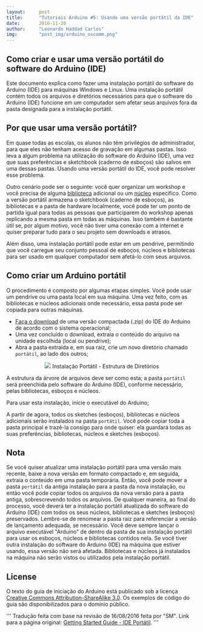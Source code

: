 ```yaml
---
layout:     post
title:      "Tutoriais Arduino #5: Usando uma versão portátil da IDE"
date:       2016-11-20
author:     "Leonardo Haddad Carlos"
img:        "post_img/arduino_oscomm.png"
---
```


## Como criar e usar uma versão portátil do software do Arduino (IDE)

Este documento explica como fazer uma instalação portátil do software do Arduino (IDE) para máquinas Windows e Linux. Uma instalação portátil contém todos os arquivos e diretórios necessários para que o software do Arduino (IDE) funcione em um computador sem afetar seus arquivos fora da pasta designada para a instalação portátil.

## Por que usar uma versão portátil?

Em quase todas as escolas, os alunos não têm privilégios de administrador, para que eles não tenham acesso de gravação em algumas pastas. Isso leva a algum problema na utilização do software do Arduino (IDE), uma vez que suas preferências e sketchbook (caderno de esboços) são salvos em uma dessas pastas. Usando uma versão portátil do IDE, você pode resolver esse problema.

Outro cenário pode ser o seguinte: você quer organizar um workshop e você precisa de alguma [biblioteca][libraries] adicional ou um [núcleo][cores] específico. Como a versão portátil armazena o sketchbook (caderno de esboços), as bibliotecas e a pasta de hardware localmente, você pode ter um ponto de partida igual para todas as pessoas que participarem do workshop apenas replicando a mesma pasta em todas as máquinas. Isso também é bastante útil se, por algum motivo, você não tiver uma conexão com a internet e quiser preparar tudo para o seu projeto sem downloads e atrasos.

Além disso, uma instalação portátil pode estar em um pendrive, permitindo que você carregue seu conjunto pessoal de esboços, núcleos e bibliotecas para ser usado em qualquer computador sem afetá-lo com seus arquivos.

## Como criar um Arduino portátil

O procedimento é composto por algumas etapas simples. Você pode usar um pendrive ou uma pasta local em sua máquina. Uma vez feito, com as bibliotecas e núcleos adicionais onde necessário, essa pasta pode ser copiada para outras máquinas.
 - [Faça o download][downloadpage] de uma versão compactada (.zip) do IDE do Arduino de acordo com o sistema operacional;
 - Uma vez concluído o download, extraia o conteúdo do arquivo na unidade escolhida (local ou pendrive);
 - Abra a pasta extraída e, em sua raiz, crie um novo diretório chamado `portátil`, ao lado dos outros;

<p style="text-align: center;">
    <img src="{{ site.baseurl }}/post_img/arduinotutorials/portable_dirstructure.png" style="margin: 0 auto; max-height: 390px;" />
Instalação Portátil - Estrutura de Diretórios
</p>

A estrutura da árvore de arquivos deve ser como esta; a pasta `portátil` será preenchida pelo software do Arduino (IDE), conforme necessário, pelas bibliotecas, esboços e núcleos.

Para usar esta instalação, inicie o executável do Arduino;

A partir de agora, todos os sketches (esboços), bibliotecas e núcleos adicionais serão instalados na pasta `portátil`. Você pode copiar toda a pasta principal e trazê-la consigo para onde quiser: ela guardará todas as suas preferências, bibliotecas, núcleos e sketches (esboços).

## Nota

Se você quiser atualizar uma instalação portátil para uma versão mais recente, baixe a nova versão em formato compactado e, em seguida, extraia o conteúdo em uma pasta temporária. Então, você pode mover a pasta `portátil` da antiga instalação para a pasta da nova instalação, ou então você pode copiar todos os arquivos da nova versão para a pasta antiga, sobrescrevendo todos os arquivos. De qualquer maneira, ao final do processo, você deverá ter a instalação portátil atualizada do software do Arduino (IDE) com todos os seus núcleos, bibliotecas e sketches (esboços) preservados. Lembre-se de renomear a pasta raiz para referenciar a versão de lançamento adequada, se necessário. Você deve sempre lançar o arquivo executável "Arduino" de dentro da pasta de sua instalação portátil para usar os esboços, núcleos e bibliotecas contidos nela. Se você tiver outra instalação do software do Arduino (IDE) na máquina que estiver usando, essa versão não será afetada. Bibliotecas e núcleos já instalados na máquina não serão vistos ou utilizados pela instalação portátil.

License
----

O texto do guia de iniciação do Arduino está publicado sob a licença [Creative Commons Attribution-ShareAlike 3.0][ccasa3]. Os exemplos de código do guia são disponibilizados para o domínio público.

'''
Tradução feita com base na revisão de 16/08/2016 feita por "SM".
Link para a página original: [Getting Started Guide - IDE Portátil][originalpage].
'''

[//]: # (These are reference links used in the body of this note and get stripped out when the markdown processor does its job. There is no need to format nicely because it shouldn't be seen. Thanks SO - http://stackoverflow.com/questions/4823468/store-comments-in-markdown-syntax)


   [placeholder]: <>
   [cores]: <https://www.arduino.cc/en/Guide/Cores>
   [libraries]: <https://www.arduino.cc/en/Guide/Libraries#toc3>
   [originalpage]: <https://www.arduino.cc/en/Guide/PortableIDE>
   [downloadpage]: <https://www.arduino.cc/en/Main/Software>
   [ccasa3]: <https://creativecommons.org/licenses/by-sa/3.0>
   [arduino]: <https://www.arduino.cc>
